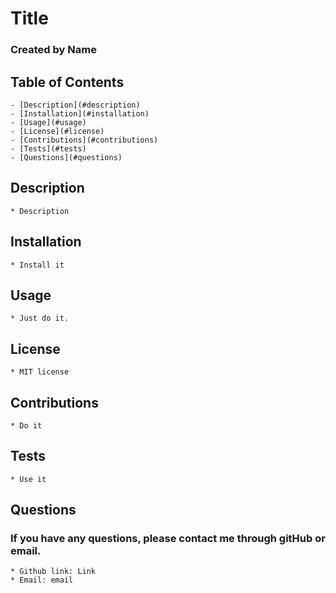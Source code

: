 # Title
    
### Created by Name
    
## Table of Contents
    - [Description](#description)
    - [Installation](#installation)
    - [Usage](#usage)
    - [License](#license)
    - [Contributions](#contributions)
    - [Tests](#tests)
    - [Questions](#questions)

## Description
    * Description

## Installation
    * Install it

## Usage
    * Just do it.

## License
    * MIT license

## Contributions
    * Do it

## Tests
    * Use it

## Questions
### If you have any questions, please contact me through gitHub or email.
    * Github link: Link
    * Email: email